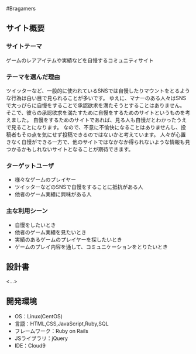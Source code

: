 #Bragamers
## サイト概要
### サイトテーマ
ゲームのレアアイテムや実績などを自慢するコミュニティサイト

### テーマを選んだ理由
ツイッターなど、一般的に使われているSNSでは自慢したりマウントをとるような行為は白い目で見られることが多いです。
ゆえに、マナーのある人々はSNSで大っぴらに自慢をすることで承認欲求を満たそうとすることはありません。
そこで、彼らの承認欲求を満たすために自慢をするためのサイトというものを考えました。
自慢をするためのサイトであれば、見る人も自慢だとわかったうえで見ることになります。
なので、不意に不愉快になることはありませんし、投稿者もその点を気にせず投稿できるのではないかと考えています。
人々が心置きなく自慢ができる一方で、他のサイトではなかなか得られないような情報も見つかるかもしれないサイトとなることが期待できます。

### ターゲットユーザ
- 様々なゲームのプレイヤー
- ツイッターなどのSNSで自慢をすることに抵抗がある人
- 他者のゲーム実績に興味がある人

### 主な利用シーン
- 自慢をしたいとき
- 他者のゲーム実績を見たいとき
- 実績のあるゲームのプレイヤーを探したいとき
- ゲームのプレイ内容を通して、コミュニケーションをとりたいとき


## 設計書
<...>

## 開発環境
- OS：Linux(CentOS)
- 言語：HTML,CSS,JavaScript,Ruby,SQL
- フレームワーク：Ruby on Rails
- JSライブラリ：jQuery
- IDE：Cloud9

